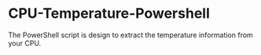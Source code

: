 # CPU-Temperature-Powershell
The PowerShell script is design to extract the temperature information from your CPU. 
